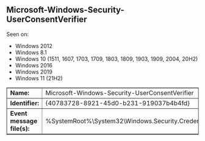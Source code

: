 ## Microsoft-Windows-Security-UserConsentVerifier

Seen on:
* Windows 2012
* Windows 8.1
* Windows 10 (1511, 1607, 1703, 1709, 1803, 1809, 1903, 1909, 2004, 20H2)
* Windows 2016
* Windows 2019
* Windows 11 (21H2)

<table border="1" class="docutils">
  <tbody>
    <tr>
      <td><b>Name:</b></td>
      <td>Microsoft-Windows-Security-UserConsentVerifier</td>
    </tr>
    <tr>
      <td><b>Identifier:</b></td>
      <td>{40783728-8921-45d0-b231-919037b4b4fd}</td>
    </tr>
    <tr>
      <td><b>Event message file(s):</b></td>
      <td>%SystemRoot%\System32\Windows.Security.Credentials.UI.UserConsentVerifier.dll</td>
    </tr>
  </tbody>
</table>

&nbsp;

